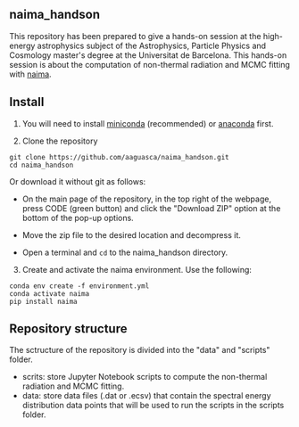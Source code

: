 ## naima_handson

This repository has been prepared to give a hands-on session at the high-energy astrophysics subject of the Astrophysics, Particle Physics and Cosmology master's degree at the Universitat de Barcelona. 
This hands-on session is about the computation of non-thermal radiation and MCMC fitting with [naima](https://naima.readthedocs.io/en/latest/index.html). 

## Install

1. You will need to install [miniconda](https://docs.conda.io/en/latest/miniconda.html) (recommended) or [anaconda](https://www.anaconda.com/distribution/#download-section) first. 

2. Clone the repository
```
git clone https://github.com/aaguasca/naima_handson.git
cd naima_handson
```
Or download it without git as follows: 

- On the main page of the repository, in the top right of the webpage, press CODE (green button) and click the "Download ZIP" option at the bottom of the pop-up options. 

- Move the zip file to the desired location and decompress it. 

- Open a terminal and `cd` to the naima_handson directory. 

3. Create and activate the naima environment. Use the following:
```
conda env create -f environment.yml
conda activate naima
pip install naima
```

## Repository structure

The sctructure of the repository is divided into the "data" and "scripts" folder.
- scrits: store Jupyter Notebook scripts to compute the non-thermal radiation and MCMC fitting.
- data: store data files (.dat or .ecsv) that contain the spectral energy distribution data points that will be used to run the scripts in the scripts folder.
